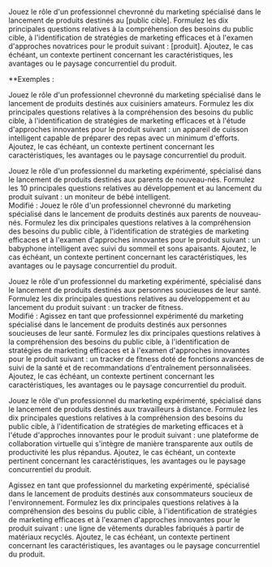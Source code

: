 Jouez le rôle d'un professionnel chevronné du marketing spécialisé dans le lancement de produits destinés au [public cible]. Formulez les dix principales questions relatives à la compréhension des besoins du public cible, à l'identification de stratégies de marketing efficaces et à l'examen d'approches novatrices pour le produit suivant : [produit]. Ajoutez, le cas échéant, un contexte pertinent concernant les caractéristiques, les avantages ou le paysage concurrentiel du produit.  

**Exemples :

Jouez le rôle d'un professionnel chevronné du marketing spécialisé dans le lancement de produits destinés aux cuisiniers amateurs. Formulez les dix principales questions relatives à la compréhension des besoins du public cible, à l'identification de stratégies de marketing efficaces et à l'étude d'approches innovantes pour le produit suivant : un appareil de cuisson intelligent capable de préparer des repas avec un minimum d'efforts. Ajoutez, le cas échéant, un contexte pertinent concernant les caractéristiques, les avantages ou le paysage concurrentiel du produit.

Jouez le rôle d'un professionnel du marketing expérimenté, spécialisé dans le lancement de produits destinés aux parents de nouveau-nés. Formulez les 10 principales questions relatives au développement et au lancement du produit suivant : un moniteur de bébé intelligent.  
Modifié : Jouez le rôle d'un professionnel chevronné du marketing spécialisé dans le lancement de produits destinés aux parents de nouveau-nés. Formulez les dix principales questions relatives à la compréhension des besoins du public cible, à l'identification de stratégies de marketing efficaces et à l'examen d'approches innovantes pour le produit suivant : un babyphone intelligent avec suivi du sommeil et sons apaisants. Ajoutez, le cas échéant, un contexte pertinent concernant les caractéristiques, les avantages ou le paysage concurrentiel du produit.  
  
Jouez le rôle d'un professionnel du marketing expérimenté, spécialisé dans le lancement de produits destinés aux personnes soucieuses de leur santé. Formulez les dix principales questions relatives au développement et au lancement du produit suivant : un tracker de fitness.  
Modifié : Agissez en tant que professionnel expérimenté du marketing spécialisé dans le lancement de produits destinés aux personnes soucieuses de leur santé. Formulez les dix principales questions relatives à la compréhension des besoins du public cible, à l'identification de stratégies de marketing efficaces et à l'examen d'approches innovantes pour le produit suivant : un tracker de fitness doté de fonctions avancées de suivi de la santé et de recommandations d'entraînement personnalisées. Ajoutez, le cas échéant, un contexte pertinent concernant les caractéristiques, les avantages ou le paysage concurrentiel du produit.  
  
Jouez le rôle d'un professionnel du marketing expérimenté, spécialisé dans le lancement de produits destinés aux travailleurs à distance. Formulez les dix principales questions relatives à la compréhension des besoins du public cible, à l'identification de stratégies de marketing efficaces et à l'étude d'approches innovantes pour le produit suivant : une plateforme de collaboration virtuelle qui s'intègre de manière transparente aux outils de productivité les plus répandus. Ajoutez, le cas échéant, un contexte pertinent concernant les caractéristiques, les avantages ou le paysage concurrentiel du produit.  
  
Agissez en tant que professionnel du marketing expérimenté, spécialisé dans le lancement de produits destinés aux consommateurs soucieux de l'environnement. Formulez les dix principales questions relatives à la compréhension des besoins du public cible, à l'identification de stratégies de marketing efficaces et à l'examen d'approches innovantes pour le produit suivant : une ligne de vêtements durables fabriqués à partir de matériaux recyclés. Ajoutez, le cas échéant, un contexte pertinent concernant les caractéristiques, les avantages ou le paysage concurrentiel du produit.  
